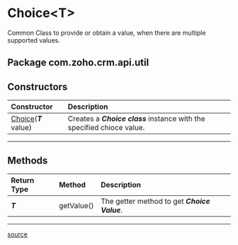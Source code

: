 # Choice&lt;T>

Common Class to provide or obtain a value, when there are multiple supported values.

## Package com.zoho.crm.api.util

## Constructors

| Constructor                                                       | Description                                                             |
| :---------------------------------------------------------------- | :---------------------------------------------------------------------- |
| [Choice](../../src/main/java/com/zoho/crm/api/util/Choice.java)(***T*** value) | Creates a ***Choice class*** instance with the specified chioce value. |
----

## Methods

| Return Type | Method     | Description                                             |
| :---------- | :--------- | :------------------------------------------------------ |
| ***T***     | getValue() | The getter method to get ***Choice Value***.       |
----

[source](../../src/main/java/com/zoho/crm/api/util/Choice.java)

